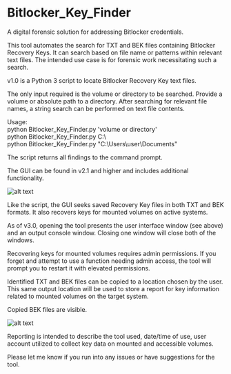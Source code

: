 # Bitlocker_Key_Finder

A digital forensic solution for addressing Bitlocker credentials.

This tool automates the search for TXT and BEK files containing Bitlocker Recovery Keys.  It can search based on file name or patterns within relevant text files.
The intended use case is for forensic work necessitating such a search.

v1.0 is a Python 3 script to locate Bitlocker Recovery Key text files.

The only input required is the volume or directory to be searched.  Provide a volume or absolute path to a directory.
After searching for relevant file names, a string search can be performed on text file contents.

Usage:  
python Bitlocker_Key_Finder.py 'volume or directory'  
python Bitlocker_Key_Finder.py C:\\  
python Bitlocker_Key_Finder.py "C:\Users\user\Documents"

The script returns all findings to the command prompt.

The GUI can be found in v2.1 and higher and includes additional functionality.

![alt text](https://user-images.githubusercontent.com/73806121/149680341-bacc64a1-34be-41f2-b234-75fe7877a68b.png)

Like the script, the GUI seeks saved Recovery Key files in both TXT and BEK formats.  It also recovers keys for mounted volumes on active systems. 

As of v3.0, opening the tool presents the user interface window (see above) and an output console window. Closing one window will close both of the windows.

Recovering keys for mounted volumes requires admin permissions. If you forget and attempt to use a function needing admin access, the tool will prompt you to restart it with elevated permissions.

Identified TXT and BEK files can be copied to a location chosen by the user.  This same output location will be used to store a report for key information related to mounted volumes on the target system.

Copied BEK files are visible. 

![alt text](https://user-images.githubusercontent.com/73806121/149680779-97783cc9-9edc-4ff7-907d-48ed21961dfd.png)

Reporting is intended to describe the tool used, date/time of use, user account utilized to collect key data on mounted and accessible volumes.

Please let me know if you run into any issues or have suggestions for the tool.
